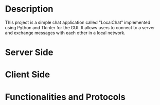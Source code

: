 # Description
This project is a simple chat application called "LocalChat" implemented using Python and Tkinter for the GUI. It allows users to connect to a server and exchange messages with each other in a local network.

# Server Side

# Client Side

# Functionalities and Protocols

